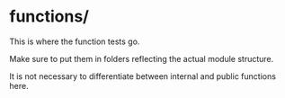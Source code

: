 ﻿# functions/

This is where the function tests go.

Make sure to put them in folders reflecting the actual module structure.

It is not necessary to differentiate between internal and public functions here.
